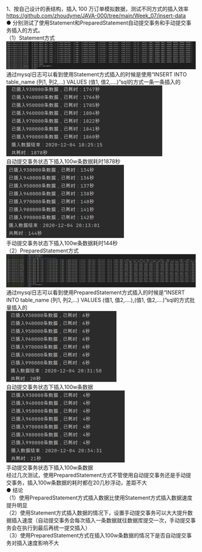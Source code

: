 1、按自己设计的表结构，插入 100 万订单模拟数据，测试不同方式的插入效率  
https://github.com/zhoudyme/JAVA-000/tree/main/Week_07/insert-data  
● 分别测试了使用Statement和PreparedStatement自动提交事务和手动提交事务插入的方式。  
（1）Statement方式  
![Statement数据插入sql](https://github.com/zhoudyme/JAVA-000/blob/main/Week_07/insert-data/src/main/resources/Statement%E6%95%B0%E6%8D%AE%E6%8F%92%E5%85%A5sql.png)  
通过mysql日志可以看到使用Statement方式插入的时候是使用“INSERT INTO table_name (列1, 列2,...) VALUES (值1, 值2,....)”sql的方式一条一条插入的  
![Statement自动提交事务插入时间](https://github.com/zhoudyme/JAVA-000/blob/main/Week_07/insert-data/src/main/resources/Statement%E8%87%AA%E5%8A%A8%E6%8F%90%E4%BA%A4%E4%BA%8B%E5%8A%A1%E6%8F%92%E5%85%A5%E6%97%B6%E9%97%B4.png)   
自动提交事务状态下插入100w条数据耗时1878秒  
![Statement手动提交事务插入时间](https://github.com/zhoudyme/JAVA-000/blob/main/Week_07/insert-data/src/main/resources/Statement%E6%89%8B%E5%8A%A8%E6%8F%90%E4%BA%A4%E4%BA%8B%E5%8A%A1%E6%8F%92%E5%85%A5%E6%97%B6%E9%97%B4.png)   
手动提交事务状态下插入100w条数据耗时144秒  
（2）PreparedStatement方式  
![PreparedStatement数据插入sql](https://github.com/zhoudyme/JAVA-000/blob/main/Week_07/insert-data/src/main/resources/PreparedStatement%E6%95%B0%E6%8D%AE%E6%8F%92%E5%85%A5sql.png)  
通过mysql日志可以看到使用PreparedStatement方式插入的时候是“INSERT INTO table_name (列1, 列2,...) VALUES (值1, 值2,....),(值1, 值2,....)”sql的方式批量插入的  
![PreparedStatement自动提交事务插入时间](https://github.com/zhoudyme/JAVA-000/blob/main/Week_07/insert-data/src/main/resources/PreparedStatement%E8%87%AA%E5%8A%A8%E6%8F%90%E4%BA%A4%E4%BA%8B%E5%8A%A1%E6%8F%92%E5%85%A5%E6%97%B6%E9%97%B4.png)   
自动提交事务状态下插入100w条数据  
![PreparedStatement手动提交事务插入时间](https://github.com/zhoudyme/JAVA-000/blob/main/Week_07/insert-data/src/main/resources/PreparedStatement%E6%89%8B%E5%8A%A8%E6%8F%90%E4%BA%A4%E4%BA%8B%E5%8A%A1%E6%8F%92%E5%85%A5%E6%97%B6%E9%97%B4.png)   
手动提交事务状态下插入100w条数据  
经过几次测试，使用PreparedStatement方式不管使用自动提交事务还是手动提交事务，插入100w条数据的耗时都在20几秒浮动，差距不大  
● 结论  
（1）使用PreparedStatement方式插入数据比使用Statement方式插入数据速度提升明显  
（2）使用Statement方式插入数据的情况下，设置手动提交事务可以大大提升数据插入速度（自动提交事务会每次插入一条数据就往数据库提交一次，手动提交事务会在执行到最后再统一提交插入）  
（3）使用PreparedStatement方式在插入100w条数据的情况下是否自动提交事务对插入速度影响不大  

